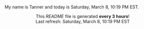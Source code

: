 My name is Tanner and today is Saturday, March 8, 10:19 PM EST.

<p align="center">This <i>README</i> file is generated <b>every 3 hours</b>!</br>Last refresh: Saturday, March 8, 10:19 PM EST<br /></p>
